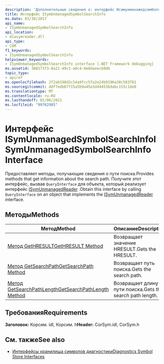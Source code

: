 ```yaml
---
description: 'Дополнительные сведения о: интерфейс Исимунманажедсимболсеарчинфо'
title: Интерфейс ISymUnmanagedSymbolSearchInfo
ms.date: 03/30/2017
api_name:
- ISymUnmanagedSymbolSearchInfo
api_location:
- diasymreader.dll
api_type:
- COM
f1_keywords:
- ISymUnmanagedSymbolSearchInfo
helpviewer_keywords:
- ISymUnmanagedSymbolSearchInfo interface [.NET Framework debugging]
ms.assetid: 30817373-0a21-49c1-a0c4-8e8daeecb8db
topic_type:
- apiref
ms.openlocfilehash: 2f2ab198d2c54a9fcc5fa2e24b9196a38c583f81
ms.sourcegitcommit: ddf7edb67715a5b9a45e3dd44536dabc153c1de0
ms.translationtype: MT
ms.contentlocale: ru-RU
ms.lasthandoff: 02/06/2021
ms.locfileid: "99762985"
---
```

# <a name="isymunmanagedsymbolsearchinfo-interface"></a><span data-ttu-id="b659f-103">Интерфейс ISymUnmanagedSymbolSearchInfo</span><span class="sxs-lookup"><span data-stu-id="b659f-103">ISymUnmanagedSymbolSearchInfo Interface</span></span>

<span data-ttu-id="b659f-104">Предоставляет методы, получающие сведения о пути поиска.</span><span class="sxs-lookup"><span data-stu-id="b659f-104">Provides methods that get information about the search path.</span></span> <span data-ttu-id="b659f-105">Получите этот интерфейс, вызвав `QueryInterface` для объекта, который реализует интерфейс [ISymUnmanagedReader](isymunmanagedreader-interface.md) .</span><span class="sxs-lookup"><span data-stu-id="b659f-105">Obtain this interface by calling `QueryInterface` on an object that implements the [ISymUnmanagedReader](isymunmanagedreader-interface.md) interface.</span></span>  
  
## <a name="methods"></a><span data-ttu-id="b659f-106">Методы</span><span class="sxs-lookup"><span data-stu-id="b659f-106">Methods</span></span>  
  
|<span data-ttu-id="b659f-107">Метод</span><span class="sxs-lookup"><span data-stu-id="b659f-107">Method</span></span>|<span data-ttu-id="b659f-108">Описание</span><span class="sxs-lookup"><span data-stu-id="b659f-108">Description</span></span>|  
|------------|-----------------|  
|[<span data-ttu-id="b659f-109">Метод GetHRESULT</span><span class="sxs-lookup"><span data-stu-id="b659f-109">GetHRESULT Method</span></span>](isymunmanagedsymbolsearchinfo-gethresult-method.md)|<span data-ttu-id="b659f-110">Возвращает значение HRESULT.</span><span class="sxs-lookup"><span data-stu-id="b659f-110">Gets the HRESULT.</span></span>|  
|[<span data-ttu-id="b659f-111">Метод GetSearchPath</span><span class="sxs-lookup"><span data-stu-id="b659f-111">GetSearchPath Method</span></span>](isymunmanagedsymbolsearchinfo-getsearchpath-method.md)|<span data-ttu-id="b659f-112">Возвращает путь поиска.</span><span class="sxs-lookup"><span data-stu-id="b659f-112">Gets the search path.</span></span>|  
|[<span data-ttu-id="b659f-113">Метод GetSearchPathLength</span><span class="sxs-lookup"><span data-stu-id="b659f-113">GetSearchPathLength Method</span></span>](isymunmanagedsymbolsearchinfo-getsearchpathlength-method.md)|<span data-ttu-id="b659f-114">Возвращает длину пути поиска.</span><span class="sxs-lookup"><span data-stu-id="b659f-114">Gets the search path length.</span></span>|  
  
## <a name="requirements"></a><span data-ttu-id="b659f-115">Требования</span><span class="sxs-lookup"><span data-stu-id="b659f-115">Requirements</span></span>  

 <span data-ttu-id="b659f-116">**Заголовок:** Корсим. idl, Корсим. h</span><span class="sxs-lookup"><span data-stu-id="b659f-116">**Header:** CorSym.idl, CorSym.h</span></span>  
  
## <a name="see-also"></a><span data-ttu-id="b659f-117">См. также</span><span class="sxs-lookup"><span data-stu-id="b659f-117">See also</span></span>

- [<span data-ttu-id="b659f-118">Интерфейсы хранилища символов диагностики</span><span class="sxs-lookup"><span data-stu-id="b659f-118">Diagnostics Symbol Store Interfaces</span></span>](diagnostics-symbol-store-interfaces.md)
